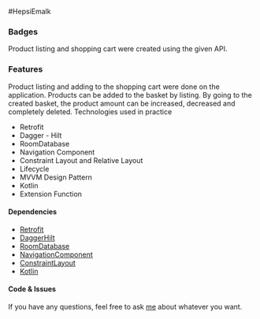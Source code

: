 #HepsiEmalk

### Badges
Product listing and shopping cart were created using the given API.

### Features 
Product listing and adding to the shopping cart were done on the application.
Products can be added to the basket by listing. By going to the created basket, the product amount can be increased, decreased and completely deleted.
Technologies used in practice
- Retrofit
- Dagger - Hilt
- RoomDatabase
- Navigation Component
- Constraint Layout and Relative Layout
- Lifecycle
- MVVM Design Pattern
- Kotlin
- Extension Function


#### Dependencies
+ [Retrofit](https://square.github.io/retrofit/)
+ [DaggerHilt](https://developer.android.com/training/dependency-injection/hilt-android)
+ [RoomDatabase](https://developer.android.com/training/data-storage/room)
+ [NavigationComponent](https://developer.android.com/guide/navigation/navigation-getting-started)
+ [ConstraintLayout](https://developer.android.com/training/constraint-layout)
+ [Kotlin](https://kotlinlang.org)

#### Code & Issues
If you have any questions, feel free to ask [me](mailto:pecenek.enes@gmail.com) about whatever you want.

